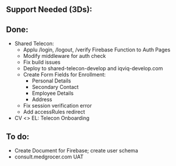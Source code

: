 ## Support Needed (3Ds):
## Done:
  - Shared Telecon:
    - Applu /login, /logout, /verify Firebase Function to Auth Pages
    - Modify middleware for auth check
    - Fix build issues
    - Deploy to shared-telecon-develop and iqviq-develop.com
    - Create Form Fields for Enrollment:
      - Personal Details
      - Secondary Contact
      - Employee Details
      - Address
    - Fix session verification error
    - Add accessRules redirect
  - CV <> EL: Telecon Onboarding
## To do:
  - Create Document for Firebase; create user schema
  - consult.medgrocer.com UAT